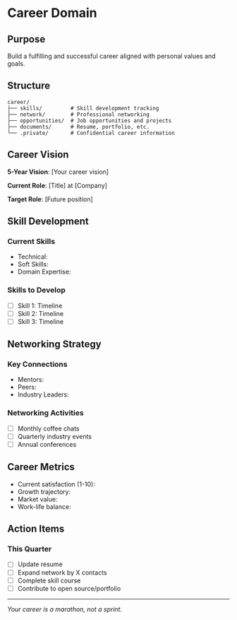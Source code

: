 # Career Domain

## Purpose
Build a fulfilling and successful career aligned with personal values and goals.

## Structure

```
career/
├── skills/         # Skill development tracking
├── network/        # Professional networking
├── opportunities/  # Job opportunities and projects
├── documents/      # Resume, portfolio, etc.
└── .private/       # Confidential career information
```

## Career Vision

**5-Year Vision**: [Your career vision]

**Current Role**: [Title] at [Company]

**Target Role**: [Future position]

## Skill Development

### Current Skills
- Technical: 
- Soft Skills: 
- Domain Expertise: 

### Skills to Develop
- [ ] Skill 1: Timeline
- [ ] Skill 2: Timeline
- [ ] Skill 3: Timeline

## Networking Strategy

### Key Connections
- Mentors: 
- Peers: 
- Industry Leaders: 

### Networking Activities
- [ ] Monthly coffee chats
- [ ] Quarterly industry events
- [ ] Annual conferences

## Career Metrics

- Current satisfaction (1-10): 
- Growth trajectory: 
- Market value: 
- Work-life balance: 

## Action Items

### This Quarter
- [ ] Update resume
- [ ] Expand network by X contacts
- [ ] Complete skill course
- [ ] Contribute to open source/portfolio

---

*Your career is a marathon, not a sprint.*
